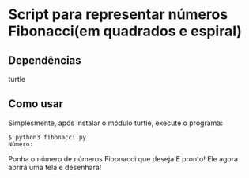 # Script para representar números Fibonacci(em quadrados e espiral)
## Dependências
turtle

## Como usar
Simplesmente, após instalar o módulo turtle, execute o programa:
```
$ python3 fibonacci.py
Número: 
``` 
Ponha o número de números Fibonacci que deseja
E pronto! Ele agora abrirá uma tela e desenhará!
